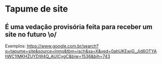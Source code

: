 

# Tapume de site

## É uma vedação provisória feita para receber um site no futuro \o/ 


Exemplos: https://www.google.com.br/search?q=tapume+site&source=lnms&tbm=isch&sa=X&ved=0ahUKEwjG_Jid6OTYAhWC1lMKHZUYDW4Q_AUICygC&biw=1536&bih=743